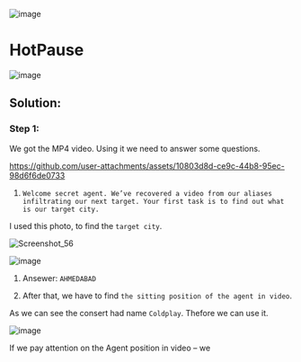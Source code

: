 ![image](https://github.com/user-attachments/assets/7b91b0c5-db53-4b36-a147-3f5c9980696a)<h1>HotPause</h1>

![image](https://github.com/user-attachments/assets/3c6035f2-f0c1-4fd9-8e0c-3fb967db2518)

<h2>Solution:</h2>

<h3>Step 1:</h3>

We got the MP4 video. Using it we need to answer some questions.

https://github.com/user-attachments/assets/10803d8d-ce9c-44b8-95ec-98d6f6de0733

1) `Welcome secret agent. We’ve recovered a video from our aliases infiltrating our next target. Your first task is to find out what is our target city.`

I used this photo, to find the `target city`.

![Screenshot_56](https://github.com/user-attachments/assets/4f6ef1df-f97b-48e7-8b98-3bcb29a03e6c)

![image](https://github.com/user-attachments/assets/617a61a6-f608-40bb-8e5d-0e0935de4505)

1) Ansewer: `AHMEDABAD`

2) After that, we have to find `the sitting position of the agent in video`.

As we can see the consert had name `Coldplay`. Thefore we can use it.

![image](https://github.com/user-attachments/assets/a91a187f-0947-44ef-a060-ad2ca5e6e814)

If we pay attention on the Agent position in video – we 


